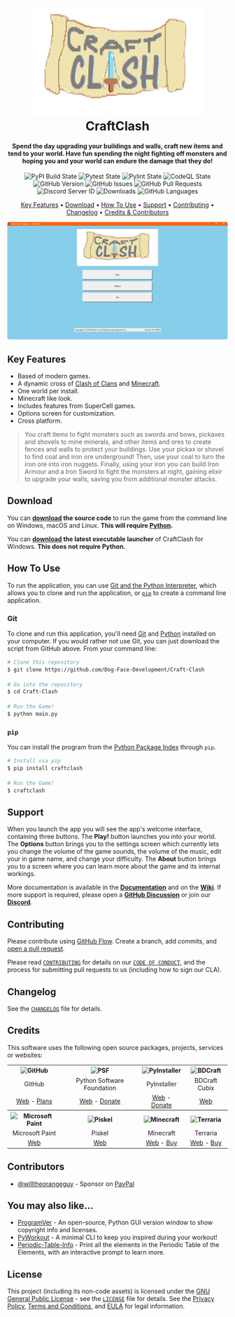 <!-- Logo -->
<h1 align="center">
  <img src="https://github.com/Dog-Face-Development/Craft-Clash/blob/main/docs/images/logo.png" height="250px" width="400px" alt="CraftClash">
  <br>
  CraftClash
  <br>
</h1>

<!-- Copy -->
<h4 align="center">Spend the day upgrading your buildings and walls, craft new items and tend to your world. Have fun spending the night fighting off monsters and hoping you and your world can endure the damage that they do!</h4>

<!-- Badges -->
<div align="center">
  <!-- Stability -->
  <img alt="PyPI Build State" src="https://github.com/Dog-Face-Development/Craft-Clash/actions/workflows/push-to-pypi.yml/badge.svg">
  <!-- Stability -->
  <img alt="Pytest State" src="https://github.com/Dog-Face-Development/Craft-Clash/actions/workflows/tests.yml/badge.svg">
  <!-- Stability -->
  <img alt="Pylint State" src="https://github.com/Dog-Face-Development/Craft-Clash/actions/workflows/pylint.yml/badge.svg">
  <!-- CodeQL -->
  <img alt="CodeQL State" src="https://github.com/Dog-Face-Development/Craft-Clash/actions/workflows/codeql-analysis.yml/badge.svg">
  <!-- Version -->
  <img alt="GitHub Version" src="https://img.shields.io/github/v/release/Dog-Face-Development/Craft-Clash?include_prereleases">
  <!-- Issues -->
  <img alt="GitHub Issues" src="https://img.shields.io/github/issues/Dog-Face-Development/Craft-Clash">
  <!-- Pull Requests -->
  <img alt="GitHub Pull Requests" src="https://img.shields.io/github/issues-pr/Dog-Face-Development/Craft-Clash">
  <!-- Discord -->
  <img alt="Discord Server ID" src="https://img.shields.io/discord/1020201775153811516">
  <!-- Downloads -->
  <img alt="Downloads" src="https://img.shields.io/github/downloads/Dog-Face-Development/Craft-Clash/total">
  <!-- Language Count -->
  <img alt="GitHub Languages" src="https://img.shields.io/github/languages/count/Dog-Face-Development/Craft-Clash">
</div>

<!-- Navigation -->
<p align="center">
  <a href="#key-features">Key Features</a> •
  <a href="#download">Download</a> •
  <a href="#how-to-use">How To Use</a> •
  <a href="#support">Support</a> •
  <a href="#contributing">Contributing</a> •
  <a href="#changelog">Changelog</a> •
  <a href="#credits">Credits & Contributors</a>
</p>

<!-- Screenshot(s) -->
<div align="center">
  <img src="https://raw.githubusercontent.com/Dog-Face-Development/Craft-Clash/main/docs/images/mainscreen.PNG">
</div>

## Key Features

* Based of modern games.
* A dynamic cross of [Clash of Clans](http://supercell.com/en/games/clashofclans/) and [Minecraft](https://minecraft.net/en/).
* One world per install.
* Minecraft like look.
* Includes features from SuperCell games.
* Options screen for customization.
* Cross platform.

> You craft items to fight monsters such as swords and bows, pickaxes and shovels to mine minerals, and other items and ores to create fences
> and walls to protect your buildings. Use your pickax or shovel to find coal and iron ore underground! Then, use your coal to turn the iron
> ore into iron nuggets. Finally, using your iron you can build Iron Armour and a Iron Sword to fight the monsters at night, gaining elixir
> to upgrade your walls, saving you from additional monster attacks.

## Download

You can **[download](https://github.com/Dog-Face-Development/Craft-Clash/releases/latest) the source code** to run the game from the command line on Windows, macOS and Linux. **This will require [Python](https://www.python.org/downloads/).**

You can **[download](https://github.com/Dog-Face-Development/Craft-Clash/releases/latest) the latest executable launcher** of CraftClash for Windows. **This does not require Python.**

## How To Use

To run the application, you can use [Git and the Python Interpreter](https://github.com/Dog-Face-Development/Craft-Clash/main/README.md#git), which allows you to clone and run the application, or [`pip`](https://github.com/Dog-Face-Development/Craft-Clash/main/README.md#pip) to create a command line application.

### Git

To clone and run this application, you'll need [Git](https://git-scm.com/downloads) and [Python](https://www.python.org/downloads/) installed on your computer. If you would rather not use Git, you can just download the script from GitHub above. From your command line:

```bash
# Clone this repository
$ git clone https://github.com/Dog-Face-Development/Craft-Clash

# Go into the repository
$ cd Craft-Clash

# Run the Game!
$ python main.py
```

### `pip`

You can install the program from the [Python Package Index](https://pypi.org/project/CraftClash/) through `pip`.

```bash
# Install via pip
$ pip install craftclash

# Run the Game!
$ craftclash
```

## Support

When you launch the app you will see the app's welcome interface, containing three buttons. The **Play!** button launches you into your world. The **Options** button brings you to the settings screen which currently lets you change the volume of the game sounds, the volume of the music, edit your in game name, and change your difficulty. The **About** button brings you to a screen where you can learn more about the game and its internal workings.

More documentation is available in the **[Documentation](https://github.com/Dog-Face-Development/Craft-Clash/tree/main/docs)** and on the **[Wiki](https://github.com/Dog-Face-Development/Craft-Clash/wiki)**. If more support is required, please open a **[GitHub Discussion](https://github.com/Dog-Face-Development/Craft-Clash/discussions/new)** or join our **[Discord](https://discord.gg/vdaABVxGHf)**.

## Contributing

Please contribute using [GitHub Flow](https://guides.github.com/introduction/flow). Create a branch, add commits, and [open a pull request](https://github.com/Dog-Face-Development/Craft-Clash/compare).

Please read [`CONTRIBUTING`](CONTRIBUTING.md) for details on our [`CODE OF CONDUCT`](CODE_OF_CONDUCT.md), and the process for submitting pull requests to us (including how to sign our CLA).

## Changelog

See the [`CHANGELOG`](CHANGELOG.md) file for details.

## Credits

This software uses the following open source packages, projects, services or websites:

<!-- Credits Table -->
<table>
  <tr>
    <th align="center"><img src="https://applets.imgix.net/https%3A%2F%2Fassets.ifttt.com%2Fimages%2Fchannels%2F2107379463%2Ficons%2Fmonochrome_large.png?w=240&h=240&s=8a19bbc158996d098e2fb18310ba7f33" width="150" height="150" alt="GitHub"/></th>
    <th align="center"><img src="https://upload.wikimedia.org/wikipedia/commons/thumb/c/c3/Python-logo-notext.svg/182px-Python-logo-notext.svg.png" width="150" height="150" alt="PSF"/></th>
    <th align="center"><img src="https://pyinstaller.readthedocs.io/en/v4.2/_static/pyinstaller-draft1a.ico" width="150" height="150" alt="PyInstaller"/></th>
    <th align="center"><img src="https://pbs.twimg.com/profile_images/871321943219347457/WJRtI_QH_400x400.jpg" width="150" height="150" alt="BDCraft"/></th>
  </tr>
  <tr>
    <td align="center">GitHub</td>
    <td align="center">Python Software Foundation</td>
    <td align="center">PyInstaller</td>
    <td align="center">BDCraft Cubix</td>
  </tr>
  <tr>
    <td align="center"><a href="https://github.com/">Web</a> - <a href="https://github.com/pricing">Plans</a></td>
    <td align="center"><a href="https://www.python.org/">Web</a> - <a href="https://psfmember.org/civicrm/contribute/transact?reset=1&id=2">Donate</a></td>
    <td align="center"><a href="https://pyinstaller.readthedocs.io/en/stable/">Web</a> - <a href="https://www.pyinstaller.org/funding.html#funding-by-individuals">Donate</a></td>
    <td align="center"><a href="https://bdcraft.net/reco-cubik-studio/">Web</a></td>
  </tr>
    <tr>
    <th align="center"><img src="https://upload.wikimedia.org/wikipedia/commons/thumb/2/2b/Microsoft_Paint.svg/2048px-Microsoft_Paint.svg.png" width="150" height="150" alt="Microsoft Paint"/></th>
    <th align="center"><img src="https://pbs.twimg.com/profile_images/454744766836527104/AmyB7c-a_400x400.png" width="150" height="150" alt="Piskel"/></th>
    <th align="center"><img src="https://pbs.twimg.com/profile_images/1559209238076919809/H57ucjs2_400x400.jpg" width="150" height="150" alt="Minecraft"/></th>
    <th align="center"><img src="https://www.sir-apfelot.de/wp-content/uploads/2022/06/terraria-logo-1024x1024.jpg" width="150" height="150" alt="Terraria"/></th>
  </tr>
  <tr>
    <td align="center">Microsoft Paint</td>
    <td align="center">Piskel</td>
    <td align="center">Minecraft</td>
    <td align="center">Terraria</td>
  </tr>
  <tr>
    <td align="center"><a href="https://apps.microsoft.com/store/detail/paint/9PCFS5B6T72H?hl=en-us&gl=us">Web</a></td>
    <td align="center"><a href="https://www.piskelapp.com/">Web</a></td>
    <td align="center"><a href="https://www.minecraft.net/en-us">Web</a> - <a href="https://www.minecraft.net/get-minecraft">Buy</a></td>
    <td align="center"><a href="https://terraria.org/">Web</a> - <a href="https://store.steampowered.com/app/105600/">Buy</a></td>
  </tr>
</table>

## Contributors

* [@willtheorangeguy](https://github.com/willtheorangeguy) - Sponsor on [PayPal](https://paypal.me/wvdg44?country.x=CA&locale.x=en_US)

## You may also like...

* [ProgramVer](https://github.com/Dog-Face-Development/ProgramVer) - An open-source, Python GUI version window to show copyright info and licenses.
* [PyWorkout](https://github.com/Dog-Face-Development/PyWorkout) - A minimal CLI to keep you inspired during your workout!
* [Periodic-Table-Info](https://github.com/Dog-Face-Development/Periodic-Table-Info) - Print all the elements in the Periodic Table of the Elements, with an interactive prompt to learn more.

## License

This project (including its non-code assets) is licensed under the [GNU General Public License](https://www.gnu.org/licenses/gpl-3.0.en.html) - see the [`LICENSE`](LICENSE.md) file for details. See the [Privacy Policy](https://github.com/Dog-Face-Development/Craft-Clash/blob/master/docs/legal/PRIVACY.md), [Terms and Conditions](https://github.com/Dog-Face-Development/Craft-Clash/blob/master/docs/legal/TERMS.md), and [EULA](https://github.com/Dog-Face-Development/Craft-Clash/blob/master/docs/legal/EULA.md) for legal information.
